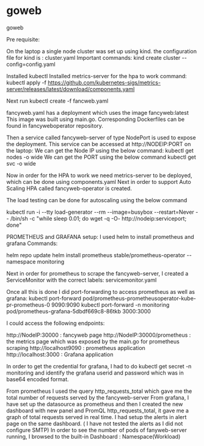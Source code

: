 # goweb
goweb

Pre requisite:

On the laptop a single node cluster was set up using kind.
the configuration file for kind is : cluster.yaml
Important commands:
kind create cluster --config=config.yaml

Installed kubectl
Installed metrics-server for the hpa to work
command: kubectl apply -f https://github.com/kubernetes-sigs/metrics-server/releases/latest/download/components.yaml


Next run
kubectl create -f fancweb.yaml

fancyweb.yaml has a deployment which uses the image fancyweb:latest
This image was built using main.go.
Corresponding Dockerfiles can be found in fancyweboperator repository.

Then a service called fancyweb-server of type NodePort is used to expose the deployment.
This service can be accessed at http://NODEIP:PORT on the laptop:
We can get the Node IP using the below command:
kubectl get nodes -o wide
We can get the PORT using the below command
kubectl get svc -o wide

Now in order for the HPA to work we need metrics-server to be deployed, which can be done using components.yaml
Next in order to support Auto Scaling HPA called fancyweb-operator is created.

The load testing can be done for autoscaling using the below command 

kubectl run -i --tty load-generator --rm --image=busybox --restart=Never -- /bin/sh -c "while sleep 0.01; do wget -q -O- http://nodeip:serviceport; done"

PROMETHEUS and GRAFANA setup:
I used helm to install prometheus and grafana
Commands:

helm repo update
helm install prometheus stable/prometheus-operator --namespace monitoring


Next in order for prometheus to scrape the fancyweb-server, I created a ServiceMonitor with the correct labels: servicemonitor.yaml

Once all this is done I did port-forwarding to access prometheus as well as grafana:
kubectl port-forward pod/prometheus-prometheusoperator-kube-pr-prometheus-0 9090:9090
kubectl port-forward -n monitoring pod/prometheus-grafana-5dbdf669c8-86tkb 3000:3000

I could access the following endpoints:

http://NodeIP:30000 : fancyweb page 
http://NodeIP:30000/prometheus : the metrics page which was exposed by the main.go for prometheus scraping
http://localhost9090 : prometheus application
http://localhost:3000 : Grafana application

In order to get the credential for grafana, I had to do kubectl get secret -n monitoring and identify the grafana userid and password which was in base64 encoded format.

From prometheus I used the query http_requests_total which gave  me the total number of requests served by the fancyweb-server
From grafana, I have set up the datasource as prometheus and then I created the new dashboard with new panel and PromQL http_requests_total, it gave me a graph of total requests served in real time.
I had setup the alerts in alert page on the same dashboard. ( I have not tested the alerts as I did not configure SMTP)
In order to see the number of pods of fanyweb-server running, I browsed to the built-in Dashboard : Namespace(Workload)



